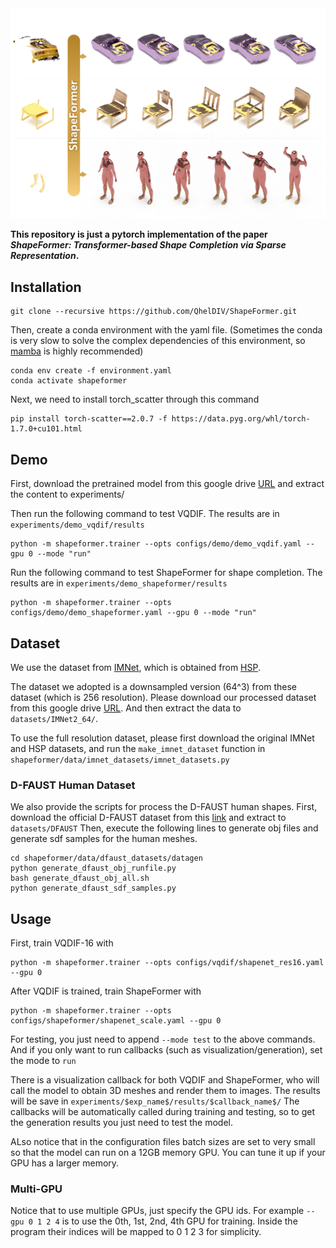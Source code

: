 

<img src='assets/teaser.jpg'/>

**This repository is just a pytorch implementation of the paper *ShapeFormer: Transformer-based Shape Completion via Sparse Representation*.**


## Installation

    git clone --recursive https://github.com/QhelDIV/ShapeFormer.git

Then, create a conda environment with the yaml file. (Sometimes the conda is very slow to solve the complex dependencies of this environment, so [mamba](https://mamba.readthedocs.io/en/latest/index.html) is highly recommended)

    conda env create -f environment.yaml
    conda activate shapeformer

Next, we need to install torch_scatter through this command

    pip install torch-scatter==2.0.7 -f https://data.pyg.org/whl/torch-1.7.0+cu101.html

## Demo

First, download the pretrained model from this google drive [URL](https://drive.google.com/file/d/1QmR27nHcLmzFfyvxs3NH7pzUmbVATt4f/view?usp=sharing) and extract the content to experiments/

Then run the following command to test VQDIF. The results are in `experiments/demo_vqdif/results`

    python -m shapeformer.trainer --opts configs/demo/demo_vqdif.yaml --gpu 0 --mode "run"

Run the following command to test ShapeFormer for shape completion. The results are in `experiments/demo_shapeformer/results`

    python -m shapeformer.trainer --opts configs/demo/demo_shapeformer.yaml --gpu 0 --mode "run"

## Dataset

We use the dataset from [IMNet](https://github.com/czq142857/IM-NET#datasets-and-pre-trained-weights), which is obtained from [HSP](https://github.com/chaene/hsp).

The dataset we adopted is a downsampled version (64^3) from these dataset (which is 256 resolution).
Please download our processed dataset from this google drive [URL](https://drive.google.com/file/d/1HUbI45KmXCDJv-YVYxRj-oSPCp0D0xLh/view?usp=sharing).
And then extract the data to `datasets/IMNet2_64/`.

To use the full resolution dataset, please first download the original IMNet and HSP datasets, and run the `make_imnet_dataset` function in `shapeformer/data/imnet_datasets/imnet_datasets.py`

### D-FAUST Human Dataset
We also provide the scripts for process the D-FAUST human shapes. 
First, download the official D-FAUST dataset from this [link](https://dfaust.is.tuebingen.mpg.de/download.php) and extract to `datasets/DFAUST`
Then, execute the following lines to generate obj files and generate sdf samples for the human meshes.

    cd shapeformer/data/dfaust_datasets/datagen
    python generate_dfaust_obj_runfile.py
    bash generate_dfaust_obj_all.sh
    python generate_dfaust_sdf_samples.py

## Usage


First, train VQDIF-16 with 

    python -m shapeformer.trainer --opts configs/vqdif/shapenet_res16.yaml --gpu 0

After VQDIF is trained, train ShapeFormer with

    python -m shapeformer.trainer --opts configs/shapeformer/shapenet_scale.yaml --gpu 0

For testing, you just need to append `--mode test` to the above commands.
And if you only want to run callbacks (such as visualization/generation), set the mode to `run`

There is a visualization callback for both VQDIF and ShapeFormer, who will call the model to obtain 3D meshes and render them to images. The results will be save in `experiments/$exp_name$/results/$callback_name$/`
The callbacks will be automatically called during training and testing, so to get the generation results you just need to test the model.

ALso notice that in the configuration files batch sizes are set to very small so that the model can run on a 12GB memory GPU. You can tune it up if your GPU has a larger memory.

### Multi-GPU
Notice that to use multiple GPUs, just specify the GPU ids. For example `--gpu 0 1 2 4` is to use the 0th, 1st, 2nd, 4th GPU for training. Inside the program their indices will be mapped to 0 1 2 3 for simplicity.
